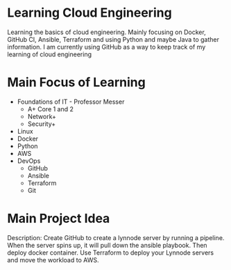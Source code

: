 # Learning Cloud Engineering
Learning the basics of cloud engineering. Mainly focusing on Docker, GitHub Cl, Ansible, Terraform and using Python and maybe Java to gather information. I am currently using GitHub as a way to keep track of my learning of cloud engineering 

# Main Focus of Learning
  - Foundations of IT - Professor Messer
    - A+ Core 1 and 2
    - Network+
    - Security+
  - Linux
  - Docker
  - Python
  - AWS
  - DevOps
    - GitHub
    - Ansible
    - Terraform
    - Git
      
# Main Project Idea 

Description: Create GitHub to create a lynnode server by running a pipeline. When the server spins up, it will pull down the ansible playbook. Then deploy docker container. Use Terraform to deploy your Lynnode servers and move the workload to AWS.
